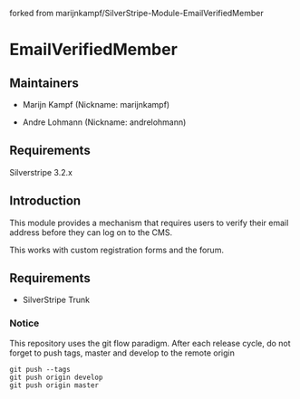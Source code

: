 forked from marijnkampf/SilverStripe-Module-EmailVerifiedMember

# EmailVerifiedMember

## Maintainers

 * Marijn Kampf (Nickname: marijnkampf)
  <marijn at exadium dot com>

 * Andre Lohmann (Nickname: andrelohmann)
  <lohmann dot andre at googlemail dot com>

## Requirements

Silverstripe 3.2.x

## Introduction

This module provides a mechanism that requires users to verify their email address before they can log on to the CMS.

This works with custom registration forms and the forum.

## Requirements

 * SilverStripe Trunk

### Notice
This repository uses the git flow paradigm.
After each release cycle, do not forget to push tags, master and develop to the remote origin
```
git push --tags
git push origin develop
git push origin master
```